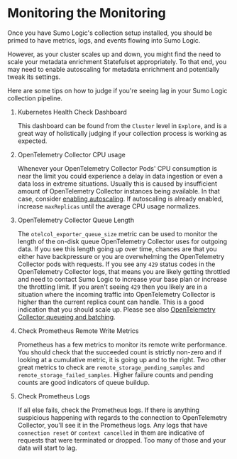 # Monitoring the Monitoring

Once you have Sumo Logic's collection setup installed, you should be primed to have metrics, logs, and events flowing into Sumo Logic.

However, as your cluster scales up and down, you might find the need to scale your metadata enrichment Statefulset appropriately. To that
end, you may need to enable autoscaling for metadata enrichment and potentially tweak its settings.

Here are some tips on how to judge if you're seeing lag in your Sumo Logic collection pipeline.

1. Kubernetes Health Check Dashboard

   This dashboard can be found from the `Cluster` level in `Explore`, and is a great way of holistically judging if your collection process
   is working as expected.

1. OpenTelemetry Collector CPU usage

   Whenever your OpenTelemetry Collector Pods' CPU consumption is near the limit you could experience a delay in data ingestion or even a
   data loss in extreme situations. Usually this is caused by insufficient amount of OpenTelemetry Collector instances being available. In
   that case, consider
   [enabling autoscaling](https://help.sumologic.com/docs/send-data/kubernetes/best-practices/#opentelemetry-collector-autoscaling). If
   autoscaling is already enabled, increase `maxReplicas` until the average CPU usage normalizes.

1. OpenTelemetry Collector Queue Length

   The `otelcol_exporter_queue_size` metric can be used to monitor the length of the on-disk queue OpenTelemetry Collector uses for outgoing
   data. If you see this length going up over time, chances are that you either have backpressure or you are overwhelming the OpenTelemetry
   Collector pods with requests. If you see any `429` status codes in the OpenTelemetry Collector logs, that means you are likely getting
   throttled and need to contact Sumo Logic to increase your base plan or increase the throttling limit. If you aren't seeing `429` then you
   likely are in a situation where the incoming traffic into OpenTelemetry Collector is higher than the current replica count can handle.
   This is a good indication that you should scale up. Please see also
   [OpenTelemetry Collector queueing and batching](https://help.sumologic.com/docs/send-data/kubernetes/best-practices/#opentelemetry-collector-queueing-and-batching).

1. Check Prometheus Remote Write Metrics

   Prometheus has a few metrics to monitor its remote write performance. You should check that the succeeded count is strictly non-zero and
   if looking at a cumulative metric, it is going up and to the right. Two other great metrics to check are `remote_storage_pending_samples`
   and `remote_storage_failed_samples`. Higher failure counts and pending counts are good indicators of queue buildup.

1. Check Prometheus Logs

   If all else fails, check the Prometheus logs. If there is anything suspicious happening with regards to the connection to OpenTelemetry
   Collector, you'll see it in the Prometheus logs. Any logs that have `connection reset` or `context cancelled` in them are indicative of
   requests that were terminated or dropped. Too many of those and your data will start to lag.
